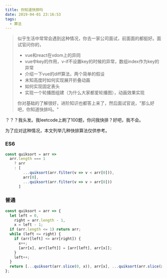 ```yaml
---
title: 你知道快排吗
date: 2019-04-01 23:16:53
tags:
  - 算法
---
```


> 似乎生活中常常会遇到这种情况，你去一家公司面试，前面面的都挺好。面试官问你的，
>
> * vue和react在vdom上的异同 
> * vue中key的作用，v-if不设置key的时候的异常，数组index作为key的异常
> * 介绍一下vue的diff算法，两个简单的假设
> * 未知高度时如何实现展开折叠动画
> * 如何实现固定表头
> * 实现一个轮播图组建（为什么大家都爱轮播图），动画效果实现
>
> 你对基础的了解很好，进阶知识也都答上来了，然后面试官说，"那么好吧，你知道快排吗。"

？？？我头发。我leetcode上刷了100题，你问我快排？好吧，我不会。

为了应对这种情况，本文列举几种快排算法仅供参考。

### ES6

```js
const quiksort = arr =>
  arr.length === 1
    ? arr
    : [
        ...quiksort(arr.filter(v => v < arr[0])),
        arr[0],
        ...quiksort(arr.filter(v => v > arr[0]))
      ]
```

### 普通

```js
const quiksort = arr => {
  let left = 0,
    right = arr.length - 1,
    x = left - 1;
  if (arr.length <= 1) return arr;
  while (left <= right) {
    if (arr[left] <= arr[right]) {
      x++;
      [arr[x], arr[left]] = [arr[left], arr[x]];
    }
    left++;
  }
  return [...quiksort(arr.slice(0, x)), arr[x], ...quiksort(arr.slice(x + 1))];
};
```

